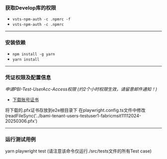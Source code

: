 

### 获取Develop库的权限 

- `vsts-npm-auth -c .npmrc -f`  
- `vsts-npm-auth -c .npmrc`  
---  
### 安装依赖  
- `npm install -g yarn`  
- `yarn install`  
--- 
 
### 凭证权限及配置信息    
*申请PBI-Test-UserAcc-Access权限 (约2个小时权限生效，请留意邮件通知！)*
 

- [下载账号证书](https://eng.ms/docs/cloud-ai-platform/azure-data/azure-data-intelligence-platform/microsoft-fabric-platform/fabric-platform-shared-services/power-bi-troubleshooting-guides/troubleshooting/adhoc_account_user_details?tabs=MSIT)

 
 
将下载的.pfx证书存放到e2e根目录下
在playwright.config.ts文件中修改(readFileSync('../bami-tenant-users-testuser1-fabricmsit11112024-20250306.pfx')

--- 
 
### 运行测试用例
yarn playwright test (请注意该命令仅运行./src/tests文件的所有Test case)
